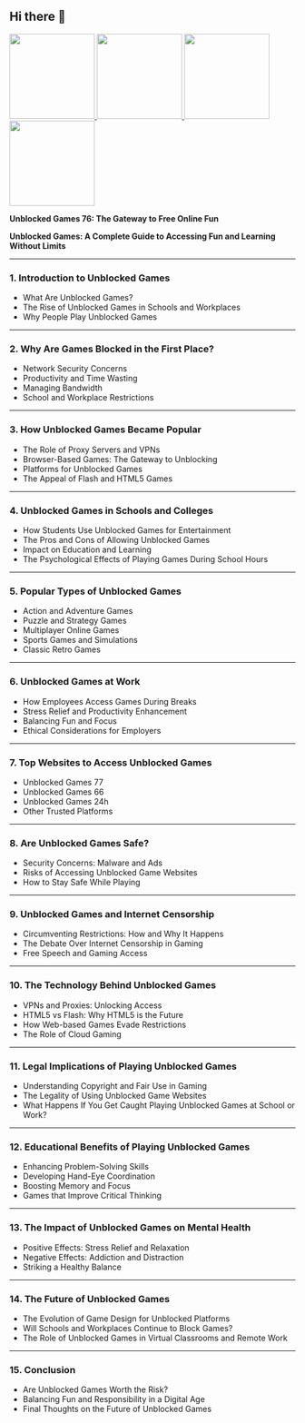 ## Hi there 👋

 <article class="markdown-body entry-content container-lg f5" itemprop="text"><a href="https://mathlessons.blog" rel="nofollow">
  <img src="https://camo.githubusercontent.com/9a672f639250395a2b3ce130853a5715bdada9eab6204da1091ae676fd5c2479/68747470733a2f2f6c6573736f6e322e677572752f75706c6f6164732f363766376265663838643436352d726574726f2d626f776c2e706e67" width="150" style="max-width: 100%;">
</a>
<a href="https://mathlessons.blog" rel="nofollow">
  <img src="https://camo.githubusercontent.com/946e1e25c3f7d282bc7a5d1f5e45e4f53779ebc1eee72665e769d7b27cf0ecaf/68747470733a2f2f6c6573736f6e322e677572752f75706c6f6164732f363766383230633137383563622d736c6f70652e706e67" width="150" style="max-width: 100%;">
</a>
<a href="https://mathtest-99.art" rel="nofollow">
  <img src="https://camo.githubusercontent.com/00cad256fb66a435255c692becd13a3aa19cbc1f4bbdb88fa2de066fe9ac9811/68747470733a2f2f6c6573736f6e322e677572752f75706c6f6164732f363766383231303230393638352d6269746c6966652e706e67" width="150" style="max-width: 100%;">
</a>
<a href="https://mathtest-99.space" rel="nofollow">
  <img src="https://camo.githubusercontent.com/236f92a0a1235de39d6e3cdb19b78d3d3e6ce08a670d98f45f99e25a05e003f7/68747470733a2f2f6c6573736f6e2d312e6c6f6c2f75706c6f6164732f363766383231343834396665612d636f6f6b6965636c69636b65722e706e67" width="150" style="max-width: 100%;">
</a>
<p dir="auto"><strong>Unblocked Games 76: The Gateway to Free Online Fun</strong></p>
</article>

**Unblocked Games: A Complete Guide to Accessing Fun and Learning Without Limits**

---

### 1. **Introduction to Unblocked Games**

* What Are Unblocked Games?
* The Rise of Unblocked Games in Schools and Workplaces
* Why People Play Unblocked Games

---

### 2. **Why Are Games Blocked in the First Place?**

* Network Security Concerns
* Productivity and Time Wasting
* Managing Bandwidth
* School and Workplace Restrictions

---

### 3. **How Unblocked Games Became Popular**

* The Role of Proxy Servers and VPNs
* Browser-Based Games: The Gateway to Unblocking
* Platforms for Unblocked Games
* The Appeal of Flash and HTML5 Games

---

### 4. **Unblocked Games in Schools and Colleges**

* How Students Use Unblocked Games for Entertainment
* The Pros and Cons of Allowing Unblocked Games
* Impact on Education and Learning
* The Psychological Effects of Playing Games During School Hours

---

### 5. **Popular Types of Unblocked Games**

* Action and Adventure Games
* Puzzle and Strategy Games
* Multiplayer Online Games
* Sports Games and Simulations
* Classic Retro Games

---

### 6. **Unblocked Games at Work**

* How Employees Access Games During Breaks
* Stress Relief and Productivity Enhancement
* Balancing Fun and Focus
* Ethical Considerations for Employers

---

### 7. **Top Websites to Access Unblocked Games**

* Unblocked Games 77
* Unblocked Games 66
* Unblocked Games 24h
* Other Trusted Platforms

---

### 8. **Are Unblocked Games Safe?**

* Security Concerns: Malware and Ads
* Risks of Accessing Unblocked Game Websites
* How to Stay Safe While Playing

---

### 9. **Unblocked Games and Internet Censorship**

* Circumventing Restrictions: How and Why It Happens
* The Debate Over Internet Censorship in Gaming
* Free Speech and Gaming Access

---

### 10. **The Technology Behind Unblocked Games**

* VPNs and Proxies: Unlocking Access
* HTML5 vs Flash: Why HTML5 is the Future
* How Web-based Games Evade Restrictions
* The Role of Cloud Gaming

---

### 11. **Legal Implications of Playing Unblocked Games**

* Understanding Copyright and Fair Use in Gaming
* The Legality of Using Unblocked Game Websites
* What Happens If You Get Caught Playing Unblocked Games at School or Work?

---

### 12. **Educational Benefits of Playing Unblocked Games**

* Enhancing Problem-Solving Skills
* Developing Hand-Eye Coordination
* Boosting Memory and Focus
* Games that Improve Critical Thinking

---

### 13. **The Impact of Unblocked Games on Mental Health**

* Positive Effects: Stress Relief and Relaxation
* Negative Effects: Addiction and Distraction
* Striking a Healthy Balance

---

### 14. **The Future of Unblocked Games**

* The Evolution of Game Design for Unblocked Platforms
* Will Schools and Workplaces Continue to Block Games?
* The Role of Unblocked Games in Virtual Classrooms and Remote Work

---

### 15. **Conclusion**

* Are Unblocked Games Worth the Risk?
* Balancing Fun and Responsibility in a Digital Age
* Final Thoughts on the Future of Unblocked Games

